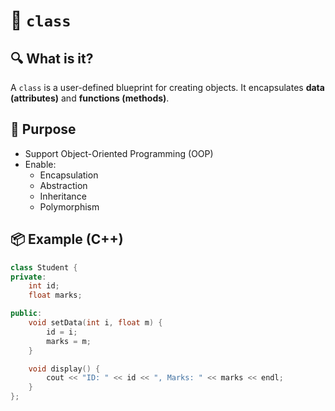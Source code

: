 # 🧱 `class`

## 🔍 What is it?
A `class` is a user-defined blueprint for creating objects. It encapsulates **data (attributes)** and **functions (methods)**.

## 🧠 Purpose
- Support Object-Oriented Programming (OOP)
- Enable:
  - Encapsulation
  - Abstraction
  - Inheritance
  - Polymorphism

## 📦 Example (C++)

```cpp
class Student {
private:
    int id;
    float marks;

public:
    void setData(int i, float m) {
        id = i;
        marks = m;
    }

    void display() {
        cout << "ID: " << id << ", Marks: " << marks << endl;
    }
};
